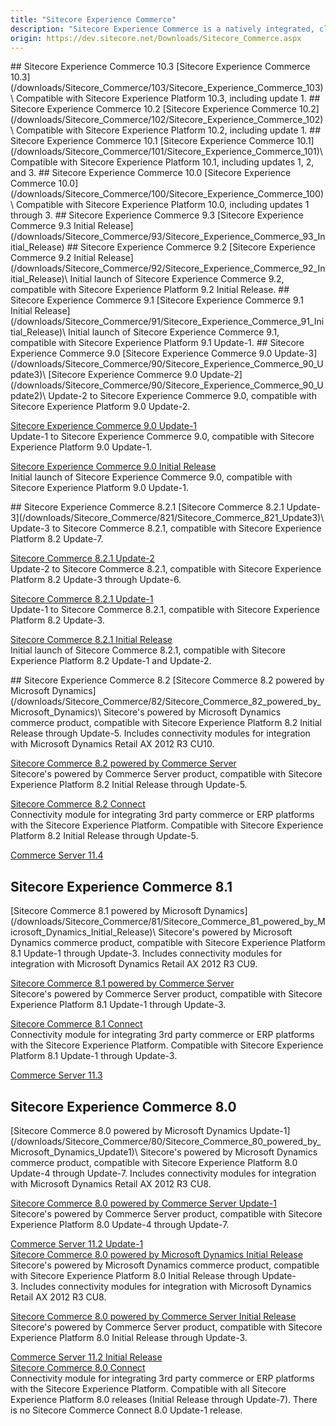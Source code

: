 ```yaml
---
title: "Sitecore Experience Commerce"
description: "Sitecore Experience Commerce is a natively integrated, cloud-enabled software platform that enables brands to fully personalize the end-to-end shopping experience—before, during, and after the transaction. It blends content, commerce, and contextual intelligence in a modern commerce platform built on .NET Core."
origin: https://dev.sitecore.net/Downloads/Sitecore_Commerce.aspx
---
```


<Card variant='outlineRaised' px={0} mb={8}>
<CardHeader>
## Sitecore Experience Commerce 10.3
</CardHeader>
<CardBody>
[Sitecore Experience Commerce 10.3](/downloads/Sitecore_Commerce/103/Sitecore_Experience_Commerce_103)\
Compatible with Sitecore Experience Platform 10.3, including update 1.


</CardBody>          
</Card>
<Card variant='outlineRaised' px={0} mb={8}>
<CardHeader>
## Sitecore Experience Commerce 10.2
</CardHeader>
<CardBody>
[Sitecore Experience Commerce 10.2](/downloads/Sitecore_Commerce/102/Sitecore_Experience_Commerce_102)\
Compatible with Sitecore Experience Platform 10.2, including update 1.


</CardBody>          
</Card>
<Card variant='outlineRaised' px={0} mb={8}>
<CardHeader>
## Sitecore Experience Commerce 10.1
</CardHeader>
<CardBody>
[Sitecore Experience Commerce 10.1](/downloads/Sitecore_Commerce/101/Sitecore_Experience_Commerce_101)\
Compatible with Sitecore Experience Platform 10.1, including updates 1, 2, and 3.


</CardBody>          
</Card>
<Card variant='outlineRaised' px={0} mb={8}>
<CardHeader>
## Sitecore Experience Commerce 10.0
</CardHeader>
<CardBody>
[Sitecore Experience Commerce 10.0](/downloads/Sitecore_Commerce/100/Sitecore_Experience_Commerce_100)\
Compatible with Sitecore Experience Platform 10.0, including updates 1 through 3.


</CardBody>          
</Card>
<Card variant='outlineRaised' px={0} mb={8}>
<CardHeader>
## Sitecore Experience Commerce 9.3
</CardHeader>
<CardBody>
[Sitecore Experience Commerce 9.3 Initial Release](/downloads/Sitecore_Commerce/93/Sitecore_Experience_Commerce_93_Initial_Release)
</CardBody>          
</Card>
<Card variant='outlineRaised' px={0} mb={8}>
<CardHeader>
## Sitecore Experience Commerce 9.2
</CardHeader>
<CardBody>
[Sitecore Experience Commerce 9.2 Initial Release](/downloads/Sitecore_Commerce/92/Sitecore_Experience_Commerce_92_Initial_Release)\
Initial launch of Sitecore Experience Commerce 9.2, compatible with Sitecore Experience Platform 9.2 Initial Release.


</CardBody>          
</Card>
<Card variant='outlineRaised' px={0} mb={8}>
<CardHeader>
## Sitecore Experience Commerce 9.1
</CardHeader>
<CardBody>
[Sitecore Experience Commerce 9.1 Initial Release](/downloads/Sitecore_Commerce/91/Sitecore_Experience_Commerce_91_Initial_Release)\
Initial launch of Sitecore Experience Commerce 9.1, compatible with Sitecore Experience Platform 9.1 Update-1.


</CardBody>          
</Card>
<Card variant='outlineRaised' px={0} mb={8}>
<CardHeader>
## Sitecore Experience Commerce 9.0
</CardHeader>
<CardBody>
[Sitecore Experience Commerce 9.0 Update-3](/downloads/Sitecore_Commerce/90/Sitecore_Experience_Commerce_90_Update3)\
[Sitecore Experience Commerce 9.0 Update-2](/downloads/Sitecore_Commerce/90/Sitecore_Experience_Commerce_90_Update2)\
Update-2 to Sitecore Experience Commerce 9.0, compatible with Sitecore Experience Platform 9.0 Update-2.

[Sitecore Experience Commerce 9.0 Update-1](/downloads/Sitecore_Commerce/90/Sitecore_Experience_Commerce_90_Update1)\
Update-1 to Sitecore Experience Commerce 9.0, compatible with Sitecore Experience Platform 9.0 Update-1.

[Sitecore Experience Commerce 9.0 Initial Release](/downloads/Sitecore_Commerce/90/Sitecore_Experience_Commerce_90_Initial_Release)\
Initial launch of Sitecore Experience Commerce 9.0, compatible with Sitecore Experience Platform 9.0 Update-1.


</CardBody>          
</Card>
<Card variant='outlineRaised' px={0} mb={8}>
<CardHeader>
## Sitecore Experience Commerce 8.2.1
</CardHeader>
<CardBody>
[Sitecore Commerce 8.2.1 Update-3](/downloads/Sitecore_Commerce/821/Sitecore_Commerce_821_Update3)\
Update-3 to Sitecore Commerce 8.2.1, compatible with Sitecore Experience Platform 8.2 Update-7.

[Sitecore Commerce 8.2.1 Update-2](/downloads/Sitecore_Commerce/821/Sitecore_Commerce_821_Update2)\
Update-2 to Sitecore Commerce 8.2.1, compatible with Sitecore Experience Platform 8.2 Update-3 through Update-6.

[Sitecore Commerce 8.2.1 Update-1](/downloads/Sitecore_Commerce/821/Sitecore_Commerce_821_Update1)\
Update-1 to Sitecore Commerce 8.2.1, compatible with Sitecore Experience Platform 8.2 Update-3.

[Sitecore Commerce 8.2.1 Initial Release](/downloads/Sitecore_Commerce/821/Sitecore_Commerce_821)\
Initial launch of Sitecore Commerce 8.2.1, compatible with Sitecore Experience Platform 8.2 Update-1 and Update-2.


</CardBody>          
</Card>
<Card variant='outlineRaised' px={0} mb={8}>
<CardHeader>
## Sitecore Experience Commerce 8.2
</CardHeader>
<CardBody>
[Sitecore Commerce 8.2 powered by Microsoft Dynamics](/downloads/Sitecore_Commerce/82/Sitecore_Commerce_82_powered_by_Microsoft_Dynamics)\
Sitecore's powered by Microsoft Dynamics commerce product, compatible with Sitecore Experience Platform 8.2 Initial Release through Update-5. Includes connectivity modules for integration with Microsoft Dynamics Retail AX 2012 R3 CU10.

[Sitecore Commerce 8.2 powered by Commerce Server](/downloads/Sitecore_Commerce/82/Sitecore_Commerce_82_powered_by_Commerce_Server)\
Sitecore's powered by Commerce Server product, compatible with Sitecore Experience Platform 8.2 Initial Release through Update-5.

[Sitecore Commerce 8.2 Connect](/downloads/Sitecore_Commerce/82/Sitecore_Commerce_82_Connect)\
Connectivity module for integrating 3rd party commerce or ERP platforms with the Sitecore Experience Platform. Compatible with Sitecore Experience Platform 8.2 Initial Release through Update-5.

[Commerce Server 11.4](/downloads/Sitecore_Commerce/82/Commerce_Server_114)
</CardBody>          
</Card>
<Card variant='outlineRaised' px={0} mb={8}>
<CardHeader>
## Sitecore Experience Commerce 8.1
</CardHeader>
<CardBody>
[Sitecore Commerce 8.1 powered by Microsoft Dynamics](/downloads/Sitecore_Commerce/81/Sitecore_Commerce_81_powered_by_Microsoft_Dynamics_Initial_Release)\
Sitecore's powered by Microsoft Dynamics commerce product, compatible with Sitecore Experience Platform 8.1 Update-1 through Update-3. Includes connectivity modules for integration with Microsoft Dynamics Retail AX 2012 R3 CU9.

[Sitecore Commerce 8.1 powered by Commerce Server](/downloads/Sitecore_Commerce/81/Sitecore_Commerce_81_powered_by_CS)\
Sitecore's powered by Commerce Server product, compatible with Sitecore Experience Platform 8.1 Update-1 through Update-3.

[Sitecore Commerce 8.1 Connect](/downloads/Sitecore_Commerce/81/Sitecore_Commerce_81_Connect)\
Connectivity module for integrating 3rd party commerce or ERP platforms with the Sitecore Experience Platform. Compatible with Sitecore Experience Platform 8.1 Update-1 through Update-3.

[Commerce Server 11.3](/downloads/Sitecore_Commerce/81/Sitecore_Commerce_Server_113)
</CardBody>          
</Card>
<Card variant='outlineRaised' px={0} mb={8}>
<CardHeader>
## Sitecore Experience Commerce 8.0
</CardHeader>
<CardBody>
[Sitecore Commerce 8.0 powered by Microsoft Dynamics Update-1](/downloads/Sitecore_Commerce/80/Sitecore_Commerce_80_powered_by_Microsoft_Dynamics_Update1)\
Sitecore's powered by Microsoft Dynamics commerce product, compatible with Sitecore Experience Platform 8.0 Update-4 through Update-7. Includes connectivity modules for integration with Microsoft Dynamics Retail AX 2012 R3 CU8.

[Sitecore Commerce 8.0 powered by Commerce Server Update-1](/downloads/Sitecore_Commerce/80/Sitecore_Commerce_80_powered_by_Commerce_Server_Update1)\
Sitecore's powered by Commerce Server product, compatible with Sitecore Experience Platform 8.0 Update-4 through Update-7.

[Commerce Server 11.2 Update-1](/downloads/Sitecore_Commerce/80/Commerce_Server_112_Update1)\
[Sitecore Commerce 8.0 powered by Microsoft Dynamics Initial Release](/downloads/Sitecore_Commerce/80/Sitecore_Commerce_80_powered_by_Microsoft_Dynamics_Initial_Release)\
Sitecore's powered by Microsoft Dynamics commerce product, compatible with Sitecore Experience Platform 8.0 Initial Release through Update-3. Includes connectivity modules for integration with Microsoft Dynamics Retail AX 2012 R3 CU8.

[Sitecore Commerce 8.0 powered by Commerce Server Initial Release](/downloads/Sitecore_Commerce/80/Sitecore_Commerce_80_powered_by_Commerce_Server_Initial_Release)\
Sitecore's powered by Commerce Server product, compatible with Sitecore Experience Platform 8.0 Initial Release through Update-3.

[Commerce Server 11.2 Initial Release](/downloads/Sitecore_Commerce/80/Commerce_Server_112_Initial_Release)\
[Sitecore Commerce 8.0 Connect](/downloads/Sitecore_Commerce/80/Sitecore_Commerce_80_Connect)\
Connectivity module for integrating 3rd party commerce or ERP platforms with the Sitecore Experience Platform. Compatible with all Sitecore Experience Platform 8.0 releases (Initial Release through Update-7). There is no Sitecore Commerce Connect 8.0 Update-1 release.


</CardBody>          
</Card>